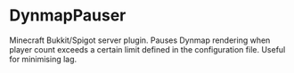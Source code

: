 # DynmapPauser

Minecraft Bukkit/Spigot server plugin. Pauses Dynmap rendering when player count exceeds a certain limit defined in the configuration file. Useful for minimising lag.
